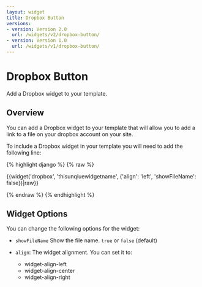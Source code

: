 ```yaml
---
layout: widget
title: Dropbox Button
versions:
- version: Version 2.0
  url: /widgets/v2/dropbox-button/
- version: Version 1.0
  url: /widgets/v1/dropbox-button/
---
```


# Dropbox Button

Add a Dropbox widget to your template.

## Overview

You can add a Dropbox widget to your template that will allow you to add a link to a file on your dropbox account on your site.

To include a Dropbox widget in your template you will need to add the following line:

{% highlight django %}
{% raw %}

  {{widget('dropbox', 'thisunqiuewidgetname', {'align': 'left', 'showFileName': false})|raw}}

{% endraw %}
{% endhighlight %}

## Widget Options

You can change the following options for the widget:

* ```showFileName``` Show the file name. ```true``` or ```false``` (default)

* ```align```: The widget alignment. You can set it to:

  * widget-align-left
  * widget-align-center
  * widget-align-right
